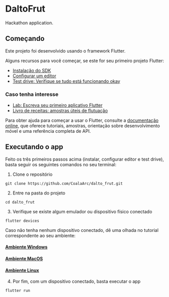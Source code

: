 # DaltoFrut

Hackathon application.

## Começando

Este projeto foi desenvolvido usando o framework Flutter.

Alguns recursos para você começar, se este for seu primeiro projeto Flutter:

- [Instalação do SDK](https://flutter.dev/docs/get-started/install)
- [Configurar um editor](https://flutter.dev/docs/get-started/editor)
- [Test drive: Verifique se tudo está funcionando okay](https://flutter.dev/docs/get-started/test-drive)

### Caso tenha interesse
- [Lab: Escreva seu primeiro aplicativo Flutter](https://flutter.dev/docs/get-started/codelab)
- [Livro de receitas: amostras úteis de flutuação](https://flutter.dev/docs/cookbook)

Para obter ajuda para começar a usar o Flutter, consulte a
[documentação online](https://flutter.dev/docs), que oferece tutoriais,
amostras, orientação sobre desenvolvimento móvel e uma referência completa de API.

## Executando o app

Feito os três primeiros passos acima (instalar, configurar editor e test drive), basta seguir
os seguintes comandos no seu terminal:

1. Clone o repositório

```
git clone https://github.com/CoalaArc/dalto_frut.git
```

2. Entre na pasta do projeto

```
cd dalto_frut
```

3. Verifique se existe algum emulador ou dispositivo físico conectado

```
flutter devices
```

Caso não tenha nenhum dispositivo conectado, dê uma olhada no tutorial correspondente ao seu ambiente:
#### [Ambiente Windows](https://flutter.dev/docs/get-started/install/windows#set-up-your-android-device)
#### [Ambiente MacOS](https://flutter.dev/docs/get-started/install/macos#set-up-your-android-device)
#### [Ambiente Linux](https://flutter.dev/docs/get-started/install/linux#set-up-your-android-device)

4. Por fim, com um dispositivo conectado, basta executar o app

```
flutter run
```

